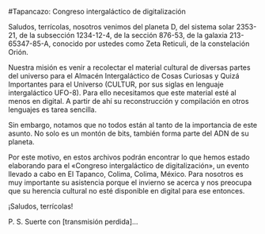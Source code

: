 #Tapancazo: Congreso intergaláctico de digitalización

Saludos, terrícolas, nosotros venimos del planeta D, del sistema solar 2353-21, de la subsección 1234-12-4, de la sección 876-53, de la galaxia 213-65347-85-A, conocido por ustedes como Zeta Reticuli, de la constelación Orión.

Nuestra misión es venir a recolectar el material cultural de diversas partes del universo para el Almacén Intergaláctico de Cosas Curiosas y Quizá Importantes para el Universo (CULTUR, por sus siglas en lenguaje intergaláctico UFO-8). Para ello necesitamos que este material esté al menos en digital. A partir de ahí su reconstrucción y compilación en otros lenguajes es tarea sencilla.

Sin embargo, notamos que no todos están al tanto de la importancia de este asunto. No solo es un montón de bits, también forma parte del ADN de su planeta.

Por este motivo, en estos archivos podrán encontrar lo que hemos estado elaborando para el «Congreso intergaláctico de digitalización», un evento llevado a cabo en El Tapanco, Colima, Colima, México. Para nosotros es muy importante su asistencia porque el invierno se acerca y nos preocupa que su herencia cultural no esté disponible en digital para ese entonces.

¡Saludos, terrícolas!

P. S. Suerte con [transmisión perdida]...